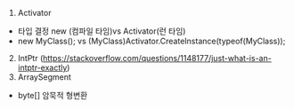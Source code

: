 1. Activator
- 타입 결정 new (컴파일 타임)vs Activator(런 타임)
- new MyClass(); vs (MyClass)Activator.CreateInstance(typeof(MyClass));
2. IntPtr (https://stackoverflow.com/questions/1148177/just-what-is-an-intptr-exactly)
3. ArraySegment<byte>
- byte[] 암묵적 형변환
